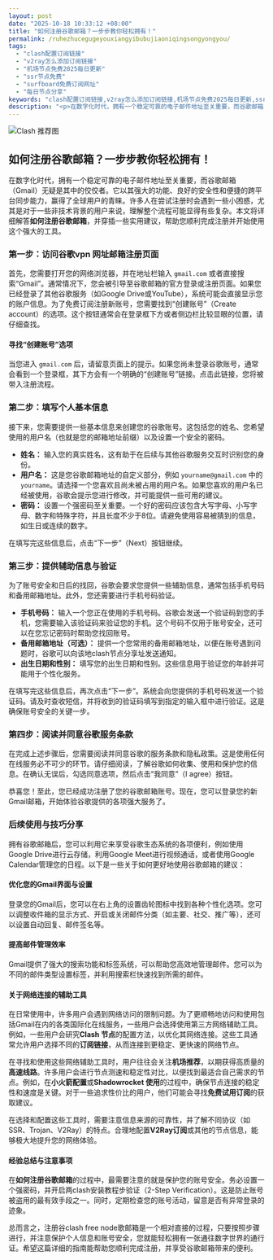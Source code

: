 ```yaml
---
layout: post
date: "2025-10-18 10:33:12 +08:00"
title: "如何注册谷歌邮箱？一步步教你轻松拥有！"
permalink: /ruhezhucegugeyouxiangyibubujiaoniqingsongyongyou/
tags:
  - "clash配置订阅链接"
  - "v2ray怎么添加订阅链接"
  - "机场节点免费2025每日更新"
  - "ssr节点免费"
  - "surfboard免费订阅网址"
  - "每日节点分享"
keywords: "clash配置订阅链接,v2ray怎么添加订阅链接,机场节点免费2025每日更新,ssr节点免费,surfboard免费订阅网址,每日节点分享"
description: "<p>在数字化时代，拥有一个稳定可靠的电子邮件地址至关重要，而谷歌邮箱（Gmail）无疑是其中的佼佼者。它以其强大的功能、良好的安全性和便捷的跨平台同步能力，赢得了全球用户的青睐。许多人在尝试注册时会遇到一些小困惑，尤其是对于一些非技术背景的用户来说，理解整个流程可能显得有些复杂。本文将详细解答<strong>如何注册谷歌邮箱</strong>，并穿插一些实用建议，帮助您顺利完成注册并开始使用这个强大的工具。</p>"
---
```


![Clash 推荐图](https://clashjd.github.io/assets/img/稳定订阅机场推荐.png)

## 如何注册谷歌邮箱？一步步教你轻松拥有！

<p>在数字化时代，拥有一个稳定可靠的电子邮件地址至关重要，而谷歌邮箱（Gmail）无疑是其中的佼佼者。它以其强大的功能、良好的安全性和便捷的跨平台同步能力，赢得了全球用户的青睐。许多人在尝试注册时会遇到一些小困惑，尤其是对于一些非技术背景的用户来说，理解整个流程可能显得有些复杂。本文将详细解答<strong>如何注册谷歌邮箱</strong>，并穿插一些实用建议，帮助您顺利完成注册并开始使用这个强大的工具。</p>
<h3>第一步：访问谷歌vpn 网址邮箱注册页面</h3>
<p>首先，您需要打开您的网络浏览器，并在地址栏输入 <code>gmail.com</code> 或者直接搜索“Gmail”。通常情况下，您会被引导至谷歌邮箱的官方登录或注册页面。如果您已经登录了其他谷歌服务（如Google Drive或YouTube），系统可能会直接显示您的账户信息。为了免费订阅注册新账号，您需要找到“创建账号”（Create account）的选项。这个按钮通常会在登录框下方或者侧边栏比较显眼的位置，请仔细查找。</p>
<h4>寻找“创建账号”选项</h4>
<p>当您进入 <code>gmail.com</code> 后，请留意页面上的提示。如果您尚未登录谷歌账号，通常会看到一个登录框，其下方会有一个明确的“创建账号”链接。点击此链接，您将被带入注册流程。</p>
<h3>第二步：填写个人基本信息</h3>
<p>接下来，您需要提供一些基本信息来创建您的谷歌账号。这包括您的姓名、您希望使用的用户名（也就是您的邮箱地址前缀）以及设置一个安全的密码。</p>
<ul>
<li><strong>姓名：</strong> 输入您的真实姓名，这有助于在后续与其他谷歌服务交互时识别您的身份。</li>
<li><strong>用户名：</strong> 这是您谷歌邮箱地址的自定义部分，例如 <code>yourname@gmail.com</code> 中的 <code>yourname</code>。请选择一个您喜欢且尚未被占用的用户名。如果您喜欢的用户名已经被使用，谷歌会提示您进行修改，并可能提供一些可用的建议。</li>
<li><strong>密码：</strong> 设置一个强密码至关重要。一个好的密码应该包含大写字母、小写字母、数字和特殊字符，并且长度不少于8位。请避免使用容易被猜到的信息，如生日或连续的数字。</li>
</ul>
<p>在填写完这些信息后，点击“下一步”（Next）按钮继续。</p>
<h3>第三步：提供辅助信息与验证</h3>
<p>为了账号安全和日后的找回，谷歌会要求您提供一些辅助信息，通常包括手机号码和备用邮箱地址。此外，您还需要进行手机号码验证。</p>
<ul>
<li><strong>手机号码：</strong> 输入一个您正在使用的手机号码。谷歌会发送一个验证码到您的手机，您需要输入该验证码来验证您的手机。这个号码不仅用于账号安全，还可以在您忘记密码时帮助您找回账号。</li>
<li><strong>备用邮箱地址（可选）：</strong> 提供一个您常用的备用邮箱地址，以便在账号遇到问题时，谷歌可以向该地clash节点分享址发送通知。</li>
<li><strong>出生日期和性别：</strong> 填写您的出生日期和性别。这些信息用于验证您的年龄并可能用于个性化服务。</li>
</ul>
<p>在填写完这些信息后，再次点击“下一步”。系统会向您提供的手机号码发送一个验证码。请及时查收短信，并将收到的验证码填写到指定的输入框中进行验证。这是确保账号安全的关键一步。</p>
<h3>第四步：阅读并同意谷歌服务条款</h3>
<p>在完成上述步骤后，您需要阅读并同意谷歌的服务条款和隐私政策。这是使用任何在线服务必不可少的环节。请仔细阅读，了解谷歌如何收集、使用和保护您的信息。在确认无误后，勾选同意选项，然后点击“我同意”（I agree）按钮。</p>
<p>恭喜您！至此，您已经成功注册了您的谷歌邮箱账号。现在，您可以登录您的新Gmail邮箱，开始体验谷歌提供的各项强大服务了。</p>
<h3>后续使用与技巧分享</h3>
<p>拥有谷歌邮箱后，您可以利用它来享受谷歌生态系统的各项便利，例如使用Google Drive进行云存储，利用Google Meet进行视频通话，或者使用Google Calendar管理您的日程。以下是一些关于如何更好地使用谷歌邮箱的建议：</p>
<h4>优化您的Gmail界面与设置</h4>
<p>登录您的Gmail后，您可以在右上角的设置齿轮图标中找到各种个性化选项。您可以调整收件箱的显示方式、开启或关闭邮件分类（如主要、社交、推广等），还可以设置自动回复、邮件签名等。</p>
<h4>提高邮件管理效率</h4>
<p>Gmail提供了强大的搜索功能和标签系统，可以帮助您高效地管理邮件。您可以为不同的邮件类型设置标签，并利用搜索栏快速找到所需的邮件。</p>
<h4>关于网络连接的辅助工具</h4>
<p>在日常使用中，许多用户会遇到网络访问的限制问题。为了更顺畅地访问和使用包括Gmail在内的各类国际化在线服务，一些用户会选择使用第三方网络辅助工具。例如，一些用户会研究<strong>Clash 节点</strong>的配置方法，以优化其网络连接。这些工具通常允许用户选择不同的<strong>订阅链接</strong>，从而连接到更稳定、更快速的网络节点。</p>
<p>在寻找和使用这些网络辅助工具时，用户往往会关注<strong>机场推荐</strong>，以期获得高质量的<strong>高速线路</strong>。许多用户会进行节点测速和稳定性对比，以便找到最适合自己需求的节点。例如，在<strong>小火箭配置</strong>或<strong>Shadowrocket 使用</strong>的过程中，确保节点连接的稳定性和速度是关键。对于一些追求性价比的用户，他们可能会寻找<strong>免费试用订阅</strong>的获取建议。</p>
<p>在选择和配置这些工具时，需要注意信息来源的可靠性，并了解不同协议（如SSR、Trojan、V2Ray）的特点。合理地配置<strong>V2Ray订阅</strong>或其他的节点信息，能够极大地提升您的网络体验。</p>
<h4>经验总结与注意事项</h4>
<p>在<strong>如何注册谷歌邮箱</strong>的过程中，最需要注意的就是保护您的账号安全。务必设置一个强密码，并开启两clash安装教程步验证（2-Step Verification）。这是防止账号被盗用的最有效手段之一。同时，定期检查您的账号活动，留意是否有异常登录的迹象。</p>
<p>总而言之，注册谷clash free node歌邮箱是一个相对直接的过程，只要按照步骤进行，并注意保护个人信息和账号安全，您就能轻松拥有一张通往数字世界的通行证。希望这篇详细的指南能帮助您顺利完成注册，并享受谷歌邮箱带来的便利。</p>